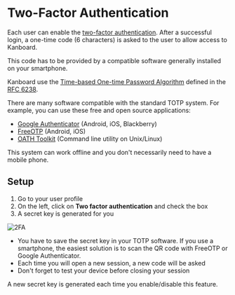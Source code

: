 Two-Factor Authentication
=========================

Each user can enable the [two-factor authentication](http://en.wikipedia.org/wiki/Two_factor_authentication).
After a successful login, a one-time code (6 characters) is asked to the user to allow access to Kanboard.

This code has to be provided by a compatible software generally installed on your smartphone.

Kanboard use the [Time-based One-time Password Algorithm](http://en.wikipedia.org/wiki/Time-based_One-time_Password_Algorithm) defined in the [RFC 6238](http://tools.ietf.org/html/rfc6238).

There are many software compatible with the standard TOTP system.
For example, you can use these free and open source applications:

- [Google Authenticator](https://github.com/google/google-authenticator/) (Android, iOS, Blackberry)
- [FreeOTP](https://fedorahosted.org/freeotp/) (Android, iOS)
- [OATH Toolkit](http://www.nongnu.org/oath-toolkit/) (Command line utility on Unix/Linux)

This system can work offline and you don't necessarily need to have a mobile phone.

Setup
-----

1. Go to your user profile
2. On the left, click on **Two factor authentication** and check the box
3. A secret key is generated for you

![2FA](http://kanboard.net/screenshots/documentation/2fa.png)

- You have to save the secret key in your TOTP software. If you use a smartphone, the easiest solution is to scan the QR code with FreeOTP or Google Authenticator.
- Each time you will open a new session, a new code will be asked
- Don't forget to test your device before closing your session

A new secret key is generated each time you enable/disable this feature.